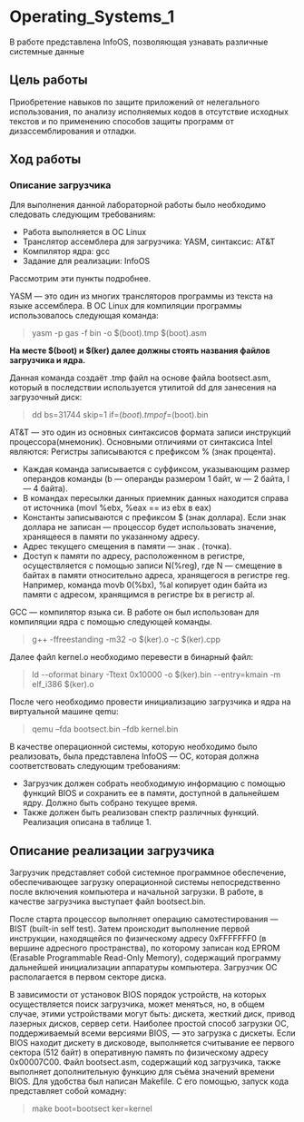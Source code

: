 # Operating_Systems_1
В работе представлена InfoOS, позволяющая узнавать различные системные данные 

## Цель работы

Приобретение навыков по защите приложений от нелегального использования, по анализу исполняемых кодов в отсутствие исходных текстов и по применению способов защиты программ от дизассемблирования и отладки.

## Ход работы

### Описание загрузчика

Для выполнения данной лабораторной работы было необходимо следовать  следующим требованиям:
- Работа выполняется в ОС Linux
- Транслятор ассемблера для загрузчика: YASM, синтаксис: AT&T
- Компилятор ядра: gcc
- Задание для реализации: InfoOS


Рассмотрим эти пункты подробнее.

YASM — это один из многих трансляторов программы из текста на языке ассемблера. В ОС Linux для компиляции программы использовалось следующая команда:

> yasm -p gas -f bin -o $(boot).tmp $(boot).asm

**На месте $(boot) и $(ker) далее должны стоять названия файлов загрузчика и ядра.**

Данная команда создаёт .tmp файл на основе файла bootsect.asm, который в последствии используется утилитой dd для занесения на загрузочный диск:

> dd bs=31744 skip=1 if=$(boot).tmp of=$(boot).bin

AT&T — это один из основных синтаксисов формата записи инструкций процессора(мнемоник). Основными отличиями от синтаксиса Intel являются:
Регистры записываются с префиксом % (знак процента).
- Каждая команда записывается с суффиксом, указывающим размер операндов команды (b — операнды размером 1 байт, w — 2 байта, l — 4 байта).
- В командах пересылки данных приемник данных находится справа от источника (movl %ebx, %eax == из ebx в eax)
- Константы записываются с префиксом $ (знак доллара). Если знак доллара не записан — процессор будет использовать значение, хранящееся в памяти по указанному адресу. 
- Адрес текущего смещения в памяти — знак . (точка).
- Доступ к памяти по адресу, расположенном в регистре, осуществляется с помощью записи N(%reg), где N — смещение в байтах в памяти относительно адреса, хранящегося в регистре reg. Например, команда movb 0(%bx), %al копирует один байта из памяти с адресом, хранящимся в регистре bx в регистр al.

GCC — компилятор языка си. В работе он был использован для компиляции ядра с помощью следующей команды.
> g++ -ffreestanding -m32 -o $(ker).o -c $(ker).cpp

Далее файл kernel.o необходимо перевести в бинарный файл:
> ld --oformat binary -Ttext 0x10000 -o $(ker).bin --entry=kmain -m elf_i386 $(ker).o


После чего необходимо провести инициализацию загрузчика и ядра на виртуальной машине qemu:
> qemu –fda bootsect.bin –fdb kernel.bin

В качестве операционной системы, которую необходимо было реализовать, была представлена InfoOS — ОС, которая должна соответствовать следующим требованиям:
- Загрузчик должен собрать необходимую информацию с помощью функций BIOS и сохранить ее в памяти, доступной в дальнейшем ядру. Должно быть собрано текущее время.
- Также должен быть реализован спектр различных функций. Реализация описана в таблице 1.
## Описание реализации загрузчика

Загрузчик представляет собой системное программное обеспечение, обеспечивающее загрузку операционной системы непосредственно после включения компьютера и начальной загрузки. В работе, в качестве загрузчика выступает файл bootsect.bin.  

После старта процессор выполняет операцию самотестирования — BIST (built-in self test). Затем происходит выполнение первой инструкции, находящейся по физическому адресу 0xFFFFFFF0 (в вершине адресного пространства), по которому записан код EPROM (Erasable Programmable Read-Only Memory), содержащий программу дальнейшей инициализации аппаратуры компьютера. Загрузчик ОС располагается в первом секторе диска. 

В зависимости от установок BIOS порядок устройств, на которых осуществляется поиск загрузчика, может меняться, но, в общем случае, этими устройствами могут быть: дискета, жесткий диск, привод лазерных дисков, сервер сети. Наиболее простой способ загрузки ОС, поддерживаемый всеми версиями BIOS, — это загрузка с дискеты. Если BIOS находит дискету в дисководе, выполняется считывание ее первого сектора (512 байт) в оперативную память по физическому адресу 0x00007C00. 
Файл bootsect.asm, содержащий код загрузчика, также выполняет дополнительную функцию для съёма значений времени BIOS. Для удобства был написан Makefile. С его помощью, запуск кода представляет собой комадну:
> make boot=bootsect ker=kernel
